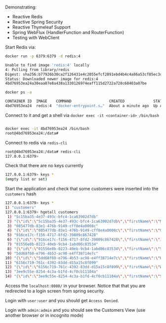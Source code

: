Demonstrating:

- Reactive Redis
- Reactive Spring Security
- Reactive Thymeleaf Support
- Spring WebFlux (HandlerFunction and RouterFunction)
- Testing with WebClient

Start Redis via:

```bash
docker run -p 6379:6379 -d redis:4

Unable to find image 'redis:4' locally
4: Pulling from library/redis
Digest: sha256:b77926b30ca2f126431e4c2055efcf2891ebd4b4c4a86a53cf85ec3d4c98a4c9
Status: Downloaded newer image for redis:4
4bd76953ea24a30eaa87e8a438a1330126974eaff115d2722a728c68403a07be
```

```bash
docker ps -a

CONTAINER ID  IMAGE    COMMAND                 CREATED             STATUS              PORTS                   NAMES
4bd76953ea24  redis:4  "docker-entrypoint.s…"  About a minute ago  Up About a minute   0.0.0.0:6379->6379/tcp  elated_ptolemy
```

Connect to it and get a shell via `docker exec -it <container-id> /bin/bash`

```bash

docker exec -it 4bd76953ea24 /bin/bash
root@4bd76953ea24:/data#
```

Connect to redis via `redis-cli`

```bash
root@4bd76953ea24:/data# redis-cli
127.0.0.1:6379>
```

Check that there are no keys currently

```bash
127.0.0.1:6379> keys *
(empty list or set)
```

Start the application and check that some customers were inserted into the `customers` hash

```bash
127.0.0.1:6379> keys *
1) "customers"
127.0.0.1:6379> hgetall customers
 1) "5c15ba35-4e37-493c-bfc4-1ca63902d7db"
 2) "{\"id\":\"5c15ba35-4e37-493c-bfc4-1ca63902d7db\",\"firstName\":\"Mike\",\"lastName\":\"Ehrmantraut\"}"
 3) "085477db-83e1-476b-9149-cff8e4a0008c"
 4) "{\"id\":\"085477db-83e1-476b-9149-cff8e4a0008c\",\"firstName\":\"Gus\",\"lastName\":\"Fring\"}"
 5) "916ce17c-f156-4717-8fd2-39809c867428"
 6) "{\"id\":\"916ce17c-f156-4717-8fd2-39809c867428\",\"firstName\":\"Jesse\",\"lastName\":\"Pinkman\"}"
 7) "01556e8b-0223-40eb-9cb4-1abd06c83534"
 8) "{\"id\":\"01556e8b-0223-40eb-9cb4-1abd06c83534\",\"firstName\":\"Skyler\",\"lastName\":\"White\"}"
 9) "5dd68f60-e796-4b53-ac98-e4ff38714e7c"
10) "{\"id\":\"5dd68f60-e796-4b53-ac98-e4ff38714e7c\",\"firstName\":\"Hank\",\"lastName\":\"Shrader\"}"
11) "6156c719-761c-4392-83dd-d15a15c8f099"
12) "{\"id\":\"6156c719-761c-4392-83dd-d15a15c8f099\",\"firstName\":\"Walter\",\"lastName\":\"White\"}"
13) "3ee9c55e-8254-4c3a-b1fd-4cf0cb11104a"
14) "{\"id\":\"3ee9c55e-8254-4c3a-b1fd-4cf0cb11104a\",\"firstName\":\"Saul\",\"lastName\":\"Goodman\"}"```
```

Access the `localhost:8080/` in your browser.
Notice that that you are redirected to a login screen from spring security.

Login with `user:user` and you should get `Access Denied`.

Login with `admin:admin` and you should see the Customers View (use another browser or in incognito mode)